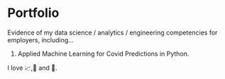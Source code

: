# Portfolio
Evidence of my data science / analytics / engineering competencies for employers, including...

1. Applied Machine Learning for Covid Predictions in Python.




I love 📈,:book: and 🐶.
